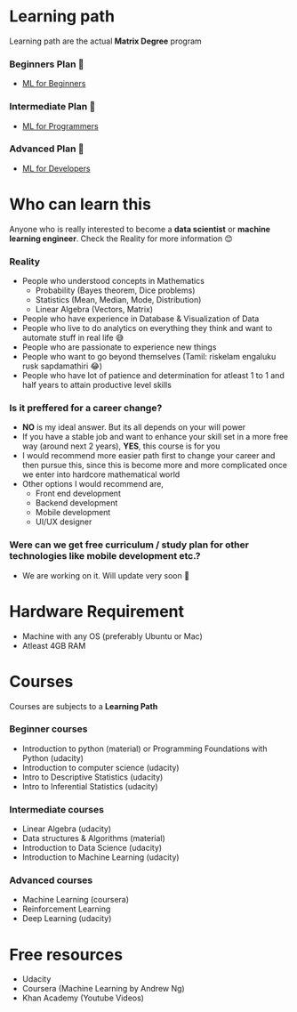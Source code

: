 
# Learning path
Learning path are the actual <b>Matrix Degree</b> program

### Beginners Plan :baby:
- [ML for Beginners](https://github.com/Param-Harrison/thematrixML/blob/master/ML-for-beginners.md)

### Intermediate Plan :boy:
- [ML for Programmers](https://github.com/Param-Harrison/thematrixML/blob/master/ML-for-programmers.md)

### Advanced Plan :man:
- [ML for Developers](https://github.com/Param-Harrison/thematrixML/blob/master/ML-for-developers.md)

# Who can learn this
Anyone who is really interested to become a <b>data scientist</b> or <b>machine learning engineer</b>. Check the Reality for more information :blush:

### Reality
- People who understood concepts in Mathematics
  - Probability (Bayes theorem, Dice problems)
  - Statistics (Mean, Median, Mode, Distribution)
  - Linear Algebra (Vectors, Matrix)
- People who have experience in Database & Visualization of Data
- People who live to do analytics on everything they think and want to automate stuff in real life :sweat_smile:
- People who are passionate to experience new things
- People who want to go beyond themselves (Tamil: riskelam engaluku rusk sapdamathiri :joy:)
- People who have lot of patience and determination for atleast 1 to 1 and half years to attain productive level skills

### Is it preffered for a career change?
- <b>NO</b> is my ideal answer. But its all depends on your will power
- If you have a stable job and want to enhance your skill set in a more free way (around next 2 years), <b>YES</b>, this course is for you
- I would recommend more easier path first to change your career and then pursue this, since this is become more and more complicated once we enter into hardcore mathematical world 
- Other options I would recommend are,
  - Front end development
  - Backend development
  - Mobile development
  - UI/UX designer

### Were can we get free curriculum / study plan for other technologies like mobile development etc.?
- We are working on it. Will update very soon :pray:

# Hardware Requirement
- Machine with any OS (preferably Ubuntu or Mac)
- Atleast 4GB RAM

# Courses
Courses are subjects to a <b>Learning Path</b>

### Beginner courses
- Introduction to python (material) or Programming Foundations with Python (udacity)
- Introduction to computer science (udacity)
- Intro to Descriptive Statistics (udacity)
- Intro to Inferential Statistics (udacity)

### Intermediate courses
- Linear Algebra (udacity)
- Data structures & Algorithms (material)
- Introduction to Data Science (udacity)
- Introduction to Machine Learning (udacity)

### Advanced courses
- Machine Learning (coursera)
- Reinforcement Learning
- Deep Learning (udacity)

# Free resources
- Udacity
- Coursera (Machine Learning by Andrew Ng)
- Khan Academy (Youtube Videos)

